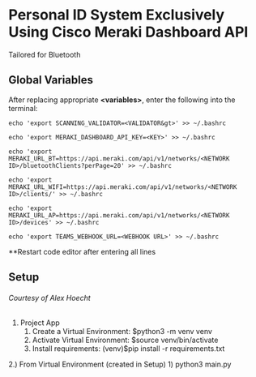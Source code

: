 # Personal ID System Exclusively Using Cisco Meraki Dashboard API
Tailored for Bluetooth

## Global Variables
After replacing appropriate **&lt;variables&gt;**, enter the following into the terminal: 

    echo 'export SCANNING_VALIDATOR=<VALIDATOR&gt>' >> ~/.bashrc

    echo 'export MERAKI_DASHBOARD_API_KEY=<KEY>' >> ~/.bashrc

    echo 'export MERAKI_URL_BT=https://api.meraki.com/api/v1/networks/<NETWORK ID>/bluetoothClients?perPage=20' >> ~/.bashrc

    echo 'export MERAKI_URL_WIFI=https://api.meraki.com/api/v1/networks/<NETWORK ID>/clients/' >> ~/.bashrc

    echo 'export MERAKI_URL_AP=https://api.meraki.com/api/v1/networks/<NETWORK ID>/devices' >> ~/.bashrc

    echo 'export TEAMS_WEBHOOK_URL=<WEBHOOK URL>' >> ~/.bashrc

**Restart code editor after entering all lines


## Setup 
###### Courtesy of Alex Hoecht
1) Project App
    1) Create a Virtual Environment: $python3 -m venv venv
    2) Activate Virtual Environment: $source venv/bin/activate
    3) Install requirements: (venv)$pip install -r requirements.txt
    
2.) From Virtual Environment (created in Setup)
    1) python3 main.py